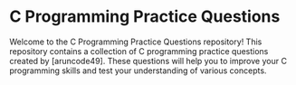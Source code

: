 # C Programming Practice Questions

Welcome to the C Programming Practice Questions repository! This repository contains a collection of C programming practice questions created by [aruncode49]. These questions will help you to improve your C programming skills and test your understanding of various concepts.

